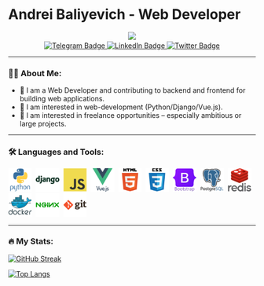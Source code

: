 # Andrei Baliyevich - Web Developer

<div id="header" align="center">
  <img src="https://i.giphy.com/media/jdPMeyv9rn0hZHh8n9/giphy.webp" width="100"/>
  <div id="badges">
    <a href="https://t.me/andreibaliyevich">
      <img src="https://img.shields.io/badge/Telegram-blue?style=for-the-badge&logo=telegram&logoColor=white" alt="Telegram Badge"/>
    </a>
    <a href="https://www.linkedin.com/in/andreibaliyevich/">
      <img src="https://img.shields.io/badge/LinkedIn-blue?style=for-the-badge&logo=linkedin&logoColor=white" alt="LinkedIn Badge"/>
    </a>
    <a href="https://twitter.com/ABaliyevich">
      <img src="https://img.shields.io/badge/Twitter-blue?style=for-the-badge&logo=twitter&logoColor=white" alt="Twitter Badge"/>
    </a>
  </div>
</div>

---
### :man_technologist: About Me:

- :telescope: I am a Web Developer and contributing to backend and frontend for building web applications.
- :eyes: I am interested in web-development (Python/Django/Vue.js).
- :seedling: I am interested in freelance opportunities – especially ambitious or large projects.

---
### :hammer_and_wrench: Languages and Tools:
<div>
  <img src="https://github.com/devicons/devicon/blob/master/icons/python/python-original-wordmark.svg" title="Python" alt="Python" width="48" height="48" />&nbsp;
  <img src="https://github.com/devicons/devicon/blob/master/icons/django/django-plain-wordmark.svg" title="Django" alt="Django" width="48" height="48" />&nbsp;
  <img src="https://github.com/devicons/devicon/blob/master/icons/javascript/javascript-original.svg" title="JavaScript" alt="JavaScript" width="48" height="48" />&nbsp;
  <img src="https://github.com/devicons/devicon/blob/master/icons/vuejs/vuejs-original-wordmark.svg" title="Vue.js" alt="Vue.js" width="48" height="48" />&nbsp;
  <img src="https://github.com/devicons/devicon/blob/master/icons/html5/html5-original-wordmark.svg" title="HTML5" alt="HTML5" width="48" height="48" />&nbsp;
  <img src="https://github.com/devicons/devicon/blob/master/icons/css3/css3-original-wordmark.svg" title="CSS3" alt="CSS3" width="48" height="48" />&nbsp;
  <img src="https://github.com/devicons/devicon/blob/master/icons/bootstrap/bootstrap-original-wordmark.svg" title="Bootstrap" alt="Bootstrap" width="48" height="48" />&nbsp;
  <img src="https://github.com/devicons/devicon/blob/master/icons/postgresql/postgresql-original-wordmark.svg" title="PostgreSQL" alt="PostgreSQL" width="48" height="48" />&nbsp;
  <img src="https://github.com/devicons/devicon/blob/master/icons/redis/redis-original-wordmark.svg" title="Redis" alt="Redis" width="48" height="48" />&nbsp;
  <img src="https://github.com/devicons/devicon/blob/master/icons/docker/docker-original-wordmark.svg" title="Docker" alt="Docker" width="48" height="48" />&nbsp;
  <img src="https://github.com/devicons/devicon/blob/master/icons/nginx/nginx-original.svg" title="NGINX" alt="NGINX" width="48" height="48" />&nbsp;
  <img src="https://github.com/devicons/devicon/blob/master/icons/git/git-original-wordmark.svg" title="git" alt="git" width="48" height="48" />&nbsp;
</div>

---
### :fire: My Stats:
[![GitHub Streak](http://github-readme-streak-stats.herokuapp.com?user=andreibaliyevich)](https://git.io/streak-stats)

[![Top Langs](https://github-readme-stats-git-masterrstaa-rickstaa.vercel.app/api/top-langs/?username=andreibaliyevich&layout=compact&theme=default)](https://github.com/anuraghazra/github-readme-stats)
